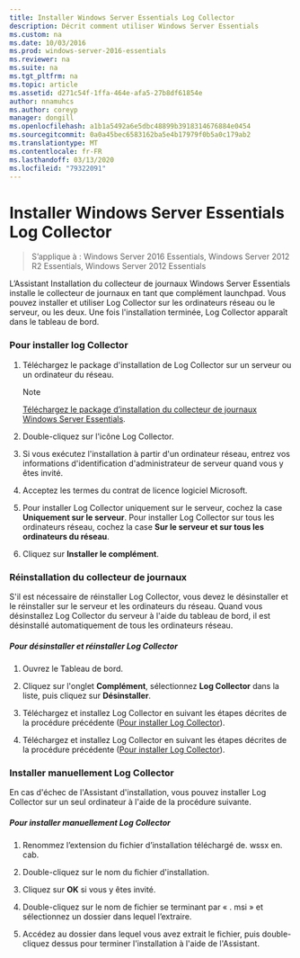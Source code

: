 ```yaml
---
title: Installer Windows Server Essentials Log Collector
description: Décrit comment utiliser Windows Server Essentials
ms.custom: na
ms.date: 10/03/2016
ms.prod: windows-server-2016-essentials
ms.reviewer: na
ms.suite: na
ms.tgt_pltfrm: na
ms.topic: article
ms.assetid: d271c54f-1ffa-464e-afa5-27b8df61854e
author: nnamuhcs
ms.author: coreyp
manager: dongill
ms.openlocfilehash: a1b1a5492a6e5dbc48899b3918314676884e0454
ms.sourcegitcommit: 0a0a45bec6583162ba5e4b17979f0b5a0c179ab2
ms.translationtype: MT
ms.contentlocale: fr-FR
ms.lasthandoff: 03/13/2020
ms.locfileid: "79322091"
---
```

# <a name="install-the-windows-server-essentials-log-collector"></a>Installer Windows Server Essentials Log Collector

>S’applique à : Windows Server 2016 Essentials, Windows Server 2012 R2 Essentials, Windows Server 2012 Essentials

L’Assistant Installation du collecteur de journaux Windows Server Essentials installe le collecteur de journaux en tant que complément launchpad. Vous pouvez installer et utiliser Log Collector sur les ordinateurs réseau ou le serveur, ou les deux. Une fois l'installation terminée, Log Collector apparaît dans le tableau de bord.  
  
###  <a name="BKMK_ToInstall"></a>Pour installer log Collector  
  
1.  Téléchargez le package d'installation de Log Collector sur un serveur ou un ordinateur du réseau.  
  
    > [!NOTE]
    > [Téléchargez le package d’installation du collecteur de journaux Windows Server Essentials](https://www.microsoft.com/download/details.aspx?id=34821).  
  
2.  Double-cliquez sur l'icône Log Collector.  
  
3.  Si vous exécutez l'installation à partir d'un ordinateur réseau, entrez vos informations d'identification d'administrateur de serveur quand vous y êtes invité.  
  
4.  Acceptez les termes du contrat de licence logiciel Microsoft.  
  
5.  Pour installer Log Collector uniquement sur le serveur, cochez la case **Uniquement sur le serveur**. Pour installer Log Collector sur tous les ordinateurs réseau, cochez la case **Sur le serveur et sur tous les ordinateurs du réseau**.  
  
6.  Cliquez sur **Installer le complément**.  
  
###  <a name="BKMK_Reinstall"></a>Réinstallation du collecteur de journaux  
 S'il est nécessaire de réinstaller Log Collector, vous devez le désinstaller et le réinstaller sur le serveur et les ordinateurs du réseau. Quand vous désinstallez Log Collector du serveur à l'aide du tableau de bord, il est désinstallé automatiquement de tous les ordinateurs réseau.  
  
##### <a name="to-uninstall-and-reinstall-the-log-collector"></a>Pour désinstaller et réinstaller Log Collector  
  
1.  Ouvrez le Tableau de bord.  
  
2.  Cliquez sur l'onglet **Complément**, sélectionnez **Log Collector** dans la liste, puis cliquez sur **Désinstaller**.  
  

3.  Téléchargez et installez Log Collector en suivant les étapes décrites de la procédure précédente ([Pour installer Log Collector](Install-the-Windows-Server-Essentials-Log-Collector.md#BKMK_ToInstall)).  

3.  Téléchargez et installez Log Collector en suivant les étapes décrites de la procédure précédente ([Pour installer Log Collector](../support/Install-the-Windows-Server-Essentials-Log-Collector.md#BKMK_ToInstall)).  

  
### <a name="manually-install-the-log-collector"></a>Installer manuellement Log Collector  
 En cas d'échec de l'Assistant d'installation, vous pouvez installer Log Collector sur un seul ordinateur à l'aide de la procédure suivante.  
  
##### <a name="to-manually-install-the-log-collector"></a>Pour installer manuellement Log Collector  
  
1.  Renommez l’extension du fichier d’installation téléchargé de. wssx en. cab.  
  
2.  Double-cliquez sur le nom du fichier d'installation.  
  
3.  Cliquez sur **OK** si vous y êtes invité.  
  
4.  Double-cliquez sur le nom de fichier se terminant par « . msi » et sélectionnez un dossier dans lequel l’extraire.  
  
5.  Accédez au dossier dans lequel vous avez extrait le fichier, puis double-cliquez dessus pour terminer l'installation à l'aide de l'Assistant.
